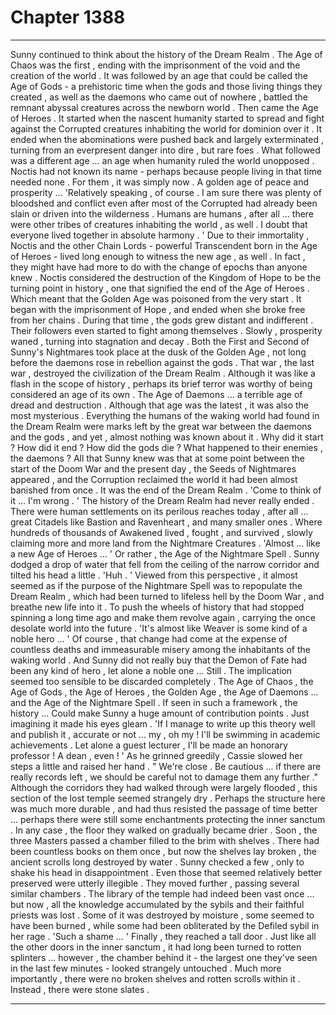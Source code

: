 
# Chapter 1388


---

Sunny continued to think about the history of the Dream Realm . The Age of Chaos was the first , ending with the imprisonment of the void and the creation of the world . It was followed by an age that could be called the Age of Gods - a prehistoric time when the gods and those living things they created , as well as the daemons who came out of nowhere , battled the remnant abyssal creatures across the newborn world .
Then came the Age of Heroes . It started when the nascent humanity started to spread and fight against the Corrupted creatures inhabiting the world for dominion over it . It ended when the abominations were pushed back and largely exterminated , turning from an everpresent danger into dire , but rare foes .
What followed was a different age ... an age when humanity ruled the world unopposed . Noctis had not known its name - perhaps because people living in that time needed none . For them , it was simply now . A golden age of peace and prosperity ...
'Relatively speaking , of course . I am sure there was plenty of bloodshed and conflict even after most of the Corrupted had already been slain or driven into the wilderness . Humans are humans , after all ... there were other tribes of creatures inhabiting the world , as well . I doubt that everyone lived together in absolute harmony . '
Due to their immortality , Noctis and the other Chain Lords - powerful Transcendent born in the Age of Heroes - lived long enough to witness the new age , as well .
In fact , they might have had more to do with the change of epochs than anyone knew . Noctis considered the destruction of the Kingdom of Hope to be the turning point in history , one that signified the end of the Age of Heroes .
Which meant that the Golden Age was poisoned from the very start . It began with the imprisonment of Hope , and ended when she broke free from her chains . During that time , the gods grew distant and indifferent . Their followers even started to fight among themselves . Slowly , prosperity waned , turning into stagnation and decay .
Both the First and Second of Sunny's Nightmares took place at the dusk of the Golden Age , not long before the daemons rose in rebellion against the gods .
That war , the last war , destroyed the civilization of the Dream Realm . Although it was like a flash in the scope of history , perhaps its brief terror was worthy of being considered an age of its own .
The Age of Daemons ... a terrible age of dread and destruction .
Although that age was the latest , it was also the most mysterious . Everything the humans of the waking world had found in the Dream Realm were marks left by the great war between the daemons and the gods , and yet , almost nothing was known about it .
Why did it start ? How did it end ? How did the gods die ? What happened to their enemies , the daemons ?
All that Sunny knew was that at some point between the start of the Doom War and the present day , the Seeds of Nightmares appeared , and the Corruption reclaimed the world it had been almost banished from once . It was the end of the Dream Realm .
'Come to think of it ... I'm wrong . ' The history of the Dream Realm had never really ended . There were human settlements on its perilous reaches today , after all ... great Citadels like Bastion and Ravenheart , and many smaller ones . Where hundreds of thousands of Awakened lived , fought , and survived , slowly claiming more and more land from the Nightmare Creatures .
'Almost ... like a new Age of Heroes ... ' Or rather , the Age of the Nightmare Spell . Sunny dodged a drop of water that fell from the ceiling of the narrow corridor and tilted his head a little .
'Huh . ' Viewed from this perspective , it almost seemed as if the purpose of the Nightmare Spell was to repopulate the Dream Realm , which had been turned to lifeless hell by the Doom War , and breathe new life into it . To push the wheels of history that had stopped spinning a long time ago and make them revolve again , carrying the once desolate world into the future .
'It's almost like Weaver is some kind of a noble hero ... ' Of course , that change had come at the expense of countless deaths and immeasurable misery among the inhabitants of the waking world . And Sunny did not really buy that the Demon of Fate had been any kind of hero , let alone a noble one ...
Still . The implication seemed too sensible to be discarded completely .
The Age of Chaos , the Age of Gods , the Age of Heroes , the Golden Age , the Age of Daemons ... and the Age of the Nightmare Spell .
If seen in such a framework , the history ... Could make Sunny a huge amount of contribution points . Just imagining it made his eyes gleam .
'If I manage to write up this theory well and publish it , accurate or not ... my , oh my ! I'll be swimming in academic achievements . Let alone a guest lecturer , I'll be made an honorary professor ! A dean , even ! ' As he grinned greedily , Cassie slowed her steps a little and raised her hand .
" We're close . Be cautious ... if there are really records left , we should be careful not to damage them any further ."
Although the corridors they had walked through were largely flooded , this section of the lost temple seemed strangely dry . Perhaps the structure here was much more durable , and had thus resisted the passage of time better ... perhaps there were still some enchantments protecting the inner sanctum . In any case , the floor they walked on gradually became drier .
Soon , the three Masters passed a chamber filled to the brim with shelves . There had been countless books on them once , but now the shelves lay broken , the ancient scrolls long destroyed by water . Sunny checked a few , only to shake his head in disappointment . Even those that seemed relatively better preserved were utterly illegible .
They moved further , passing several similar chambers . The library of the temple had indeed been vast once ... but now , all the knowledge accumulated by the sybils and their faithful priests was lost . Some of it was destroyed by moisture , some seemed to have been burned , while some had been obliterated by the Defiled sybil in her rage .
'Such a shame ... ' Finally , they reached a tall door . Just like all the other doors in the inner sanctum , it had long been turned to rotten splinters ... however , the chamber behind it - the largest one they've seen in the last few minutes - looked strangely untouched .
Much more importantly , there were no broken shelves and rotten scrolls within it . Instead , there were stone slates .

---

